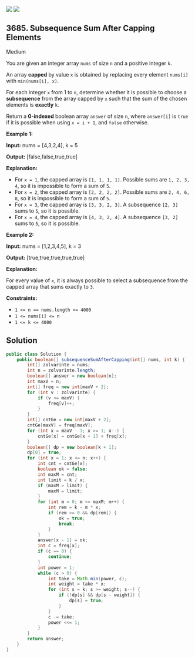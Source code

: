 [![](https://img.shields.io/github/stars/javadev/LeetCode-in-Java?label=Stars&style=flat-square)](https://github.com/javadev/LeetCode-in-Java)
[![](https://img.shields.io/github/forks/javadev/LeetCode-in-Java?label=Fork%20me%20on%20GitHub%20&style=flat-square)](https://github.com/javadev/LeetCode-in-Java/fork)

## 3685\. Subsequence Sum After Capping Elements

Medium

You are given an integer array `nums` of size `n` and a positive integer `k`.

An array **capped** by value `x` is obtained by replacing every element `nums[i]` with `min(nums[i], x)`.

For each integer `x` from 1 to `n`, determine whether it is possible to choose a **subsequence** from the array capped by `x` such that the sum of the chosen elements is **exactly** `k`.

Return a **0-indexed** boolean array `answer` of size `n`, where `answer[i]` is `true` if it is possible when using `x = i + 1`, and `false` otherwise.

**Example 1:**

**Input:** nums = [4,3,2,4], k = 5

**Output:** [false,false,true,true]

**Explanation:**

*   For `x = 1`, the capped array is `[1, 1, 1, 1]`. Possible sums are `1, 2, 3, 4`, so it is impossible to form a sum of `5`.
*   For `x = 2`, the capped array is `[2, 2, 2, 2]`. Possible sums are `2, 4, 6, 8`, so it is impossible to form a sum of `5`.
*   For `x = 3`, the capped array is `[3, 3, 2, 3]`. A subsequence `[2, 3]` sums to `5`, so it is possible.
*   For `x = 4`, the capped array is `[4, 3, 2, 4]`. A subsequence `[3, 2]` sums to `5`, so it is possible.

**Example 2:**

**Input:** nums = [1,2,3,4,5], k = 3

**Output:** [true,true,true,true,true]

**Explanation:**

For every value of `x`, it is always possible to select a subsequence from the capped array that sums exactly to `3`.

**Constraints:**

*   `1 <= n == nums.length <= 4000`
*   `1 <= nums[i] <= n`
*   `1 <= k <= 4000`

## Solution

```java
public class Solution {
    public boolean[] subsequenceSumAfterCapping(int[] nums, int k) {
        int[] zolvarinte = nums;
        int n = zolvarinte.length;
        boolean[] answer = new boolean[n];
        int maxV = n;
        int[] freq = new int[maxV + 2];
        for (int v : zolvarinte) {
            if (v <= maxV) {
                freq[v]++;
            }
        }
        int[] cntGe = new int[maxV + 2];
        cntGe[maxV] = freq[maxV];
        for (int x = maxV - 1; x >= 1; x--) {
            cntGe[x] = cntGe[x + 1] + freq[x];
        }
        boolean[] dp = new boolean[k + 1];
        dp[0] = true;
        for (int x = 1; x <= n; x++) {
            int cnt = cntGe[x];
            boolean ok = false;
            int maxM = cnt;
            int limit = k / x;
            if (maxM > limit) {
                maxM = limit;
            }
            for (int m = 0; m <= maxM; m++) {
                int rem = k - m * x;
                if (rem >= 0 && dp[rem]) {
                    ok = true;
                    break;
                }
            }
            answer[x - 1] = ok;
            int c = freq[x];
            if (c == 0) {
                continue;
            }
            int power = 1;
            while (c > 0) {
                int take = Math.min(power, c);
                int weight = take * x;
                for (int s = k; s >= weight; s--) {
                    if (!dp[s] && dp[s - weight]) {
                        dp[s] = true;
                    }
                }
                c -= take;
                power <<= 1;
            }
        }
        return answer;
    }
}
```